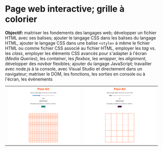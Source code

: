 # Page web interactive; grille à colorier

**Objectif:** maitriser les fondements des langages web; développer un fichier HTML avec ses balises; ajouter le langage CSS dans les balises du langage HTML, ajouter le langage CSS dans une balise `<style>` à même le fichier HTML ou comme fichier CSS associé au fichier HTML, employer les *tag* vs. les *class*, employer les éléments CSS avancés pour s'adapter à l'écran (*Media Queries*), les *container*, les *flexbox*, les *wrapper*, les *alignment*, développer des *navbar* flexibles; ajouter du langage JavaScript; travailler avec node.js à la console, avec Visual Studio et directement dans un navigateur; matriser le DOM, les fonctions, les sorties en console ou à l'écran, les événements


|   |   |
|:---|:---|
| <img src="img/iwp1.gif" alt="" width="500"> | <img src="img/iwp2.gif" alt="" width="500">  |
